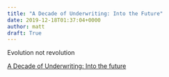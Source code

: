 ```yaml
---
title: "A Decade of Underwriting: Into the Future"
date: 2019-12-18T01:37:04+0000
author: matt
draft: True
---
```

Evolution not revolution

[ A Decade of Underwriting: Into the future ]( https://www.covermagazine.co.uk/feature/4008015/decade-underwriting-future )
